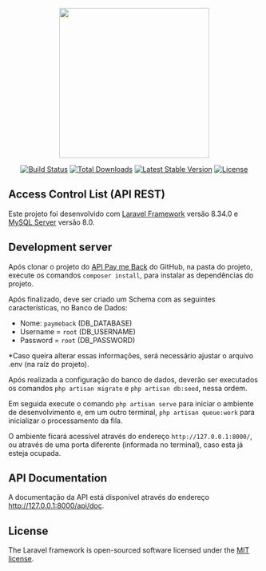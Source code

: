 <p align="center"><a href="https://laravel.com" target="_blank"><img src="https://raw.githubusercontent.com/laravel/art/master/logo-lockup/5%20SVG/2%20CMYK/1%20Full%20Color/laravel-logolockup-cmyk-red.svg" width="300"></a></p>

<p align="center">
<a href="https://travis-ci.org/laravel/framework"><img src="https://travis-ci.org/laravel/framework.svg" alt="Build Status"></a>
<a href="https://packagist.org/packages/laravel/framework"><img src="https://img.shields.io/packagist/dt/laravel/framework" alt="Total Downloads"></a>
<a href="https://packagist.org/packages/laravel/framework"><img src="https://img.shields.io/packagist/v/laravel/framework" alt="Latest Stable Version"></a>
<a href="https://packagist.org/packages/laravel/framework"><img src="https://img.shields.io/packagist/l/laravel/framework" alt="License"></a>
</p>

## Access Control List (API REST)

Este projeto foi desenvolvido com [Laravel Framework](https://laravel.com) versão 8.34.0 e [MySQL Server](https://www.mysql.com/) versão 8.0.

## Development server

Após clonar o projeto do [API Pay me Back](https://github.com/flailton/api-payme-back) do GitHub, na pasta do projeto, execute os comandos `composer install`, para instalar as dependências do projeto. 

Após finalizado, deve ser criado um Schema com as seguintes características, no Banco de Dados:
- Nome: `paymeback` (DB_DATABASE)
- Username = `root` (DB_USERNAME)
- Password = `root` (DB_PASSWORD)

*Caso queira alterar essas informações, será necessário ajustar o arquivo .env (na raíz do projeto).

Após realizada a configuração do banco de dados, deverão ser executados os comandos `php artisan migrate` e `php artisan db:seed`, nessa ordem.

Em seguida execute o comando `php artisan serve` para iniciar o ambiente de desenvolvimento e, em um outro terminal, `php artisan queue:work` para inicializar o processamento da fila. 

O ambiente ficará acessível através do endereço `http://127.0.0.1:8000/`, ou através de uma porta diferente (informada no terminal), caso esta já esteja ocupada.

## API Documentation

A documentação da API está disponível através do endereço http://127.0.0.1:8000/api/doc.

## License

The Laravel framework is open-sourced software licensed under the [MIT license](https://opensource.org/licenses/MIT).
